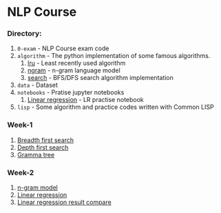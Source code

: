 # NLP Course

### Directory:

1. `0-exam` - NLP Course exam code
2. `algorithm` - The python implementation of some famous algorithms.
    1. [lru](algorithm/lru.py) - Least recently used algorithm
    2. [ngram](algorithm/ngram.py) - n-gram language model
    3. [search](algorithm/search.py) - BFS/DFS search algorithm implementation
3. `data` - Dataset
4. `notebooks` - Pratise jupyter notebooks
    1. [Linear regression](notebooks/linear-regression.ipynb) - LR practise notebook
5. `lisp` - Some algorithm and practice codes written with Common LISP

### Week-1

1. [Breadth first search](algorithm/search.py)
2. [Depth first search](algorithm/search.py)
3. [Gramma tree](0-exam/sentence_parser.py)

### Week-2

1. [n-gram model](algorithm/ngram.py)
2. [Linear regression](algorithm/linear_regression.py)
3. [Linear regression result compare](notebooks/linear-regression.ipynb)
